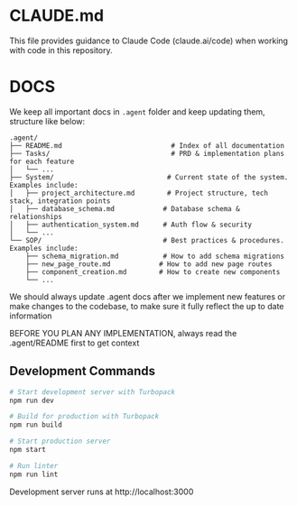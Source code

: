 # CLAUDE.md

This file provides guidance to Claude Code (claude.ai/code) when working with code in this repository.

# DOCS
We keep all important docs in `.agent` folder and keep updating them, structure like below:

```
.agent/
├── README.md                           # Index of all documentation
├── Tasks/                              # PRD & implementation plans for each feature
│   └── ...
├── System/                            # Current state of the system. Examples include:
│   ├── project_architecture.md        # Project structure, tech stack, integration points
│   ├── database_schema.md            # Database schema & relationships
│   ├── authentication_system.md      # Auth flow & security
│   └── ...
└── SOP/                              # Best practices & procedures. Examples include:
    ├── schema_migration.md           # How to add schema migrations
    ├── new_page_route.md            # How to add new page routes
    ├── component_creation.md        # How to create new components
    └── ...
```

We should always update .agent docs after we implement new features or make changes to the codebase, to make sure it fully reflect the up to date information

BEFORE YOU PLAN ANY IMPLEMENTATION, always read the .agent/README first to get context

## Development Commands

```bash
# Start development server with Turbopack
npm run dev

# Build for production with Turbopack
npm run build

# Start production server
npm start

# Run linter
npm run lint
```

Development server runs at http://localhost:3000